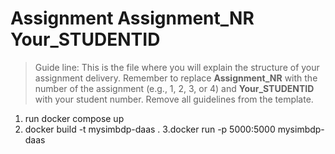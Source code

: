 # Assignment Assignment_NR  Your_STUDENTID

> Guide line: This is the file where you will explain the structure of your assignment delivery. Remember to replace **Assignment_NR** with the number of the assignment (e.g., 1, 2, 3, or 4) and **Your_STUDENTID** with your student number. Remove all guidelines from the template.
1. run docker compose up
2. docker build -t mysimbdp-daas .
3.docker run -p 5000:5000 mysimbdp-daas

